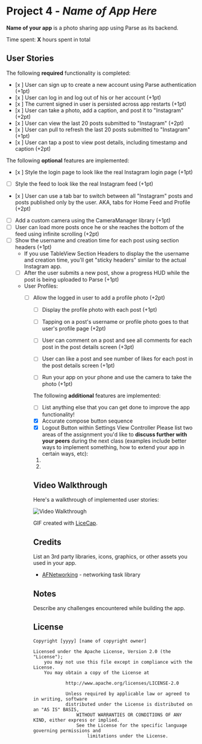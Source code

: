 
# Project 4 - *Name of App Here*

**Name of your app** is a photo sharing app using Parse as its backend.

Time spent: **X** hours spent in total

## User Stories

The following **required** functionality is completed:

- [x ] User can sign up to create a new account using Parse authentication (+1pt)
- [x ] User can log in and log out of his or her account (+1pt)
- [x ] The current signed in user is persisted across app restarts (+1pt)
- [x ] User can take a photo, add a caption, and post it to "Instagram" (+2pt)
- [x ] User can view the last 20 posts submitted to "Instagram" (+2pt)
- [x ] User can pull to refresh the last 20 posts submitted to "Instagram" (+1pt)
- [x ] User can tap a post to view post details, including timestamp and caption (+2pt)

The following **optional** features are implemented:

- [x ] Style the login page to look like the real Instagram login page (+1pt)
- [ ] Style the feed to look like the real Instagram feed (+1pt)
- [x ] User can use a tab bar to switch between all "Instagram" posts and posts published only by the user. AKA, tabs for Home Feed and Profile (+2pt)
- [ ] Add a custom camera using the CameraManager library (+1pt)
- [ ] User can load more posts once he or she reaches the bottom of the feed using infinite scrolling (+2pt)
- [ ] Show the username and creation time for each post using section headers (+1pt)
   - If you use TableView Section Headers to display the the username and creation time, you'll get "sticky headers" similar to the actual Instagram app.
   - [ ] After the user submits a new post, show a progress HUD while the post is being uploaded to Parse (+1pt)
   - User Profiles:
      - [ ] Allow the logged in user to add a profile photo (+2pt)
         - [ ] Display the profile photo with each post (+1pt)
	    - [ ] Tapping on a post's username or profile photo goes to that user's profile page (+2pt)
	    - [ ] User can comment on a post and see all comments for each post in the post details screen (+3pt)
	    - [ ] User can like a post and see number of likes for each post in the post details screen (+1pt)
	    - [ ] Run your app on your phone and use the camera to take the photo (+1pt)


	    The following **additional** features are implemented:

	    - [ ] List anything else that you can get done to improve the app functionality!
	    - [x] Accurate compose button sequence
	    - [x] Logout Button within Settings View Controller
	    Please list two areas of the assignment you'd like to **discuss further with your peers** during the next class (examples include better ways to implement something, how to extend your app in certain ways, etc):

	    1.
	    2.

	    ## Video Walkthrough

	    Here's a walkthrough of implemented user stories:

	    <img src='http://i.imgur.com/link/to/your/gif/file.gif' title='Video Walkthrough' width='' alt='Video Walkthrough' />

	    GIF created with [LiceCap](http://www.cockos.com/licecap/).

	    ## Credits

	    List an 3rd party libraries, icons, graphics, or other assets you used in your app.

	    - [AFNetworking](https://github.com/AFNetworking/AFNetworking) - networking task library


	    ## Notes

	    Describe any challenges encountered while building the app.

	    ## License

	        Copyright [yyyy] [name of copyright owner]

		    Licensed under the Apache License, Version 2.0 (the "License");
		        you may not use this file except in compliance with the License.
			    You may obtain a copy of the License at

			            http://www.apache.org/licenses/LICENSE-2.0

				        Unless required by applicable law or agreed to in writing, software
					    distributed under the License is distributed on an "AS IS" BASIS,
					        WITHOUT WARRANTIES OR CONDITIONS OF ANY KIND, either express or implied.
						    See the License for the specific language governing permissions and
						        limitations under the License.
